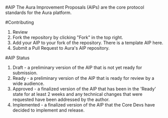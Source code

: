 #AIP
The Aura Improvement Proposals (AIPs) are the core protocol standards for the Aura platform.

#Contributing
1. Review
2. Fork the repository by clicking "Fork" in the top right.
3. Add your AIP to your fork of the repository. There is a template AIP here.
4. Submit a Pull Request to Aura's AIP repository.

#AIP Status
1. Draft - a preliminary version of the AIP that is not yet ready for submission.
2. Ready - a preliminary version of the AIP that is ready for review by a wide audience.
3. Approved - a finalized version of the AIP that has been in the 'Ready' state for at least 2 weeks and any technical changes that were requested have been addressed by the author.
4. Implemented - a finalized version of the AIP that the Core Devs have decided to implement and release.